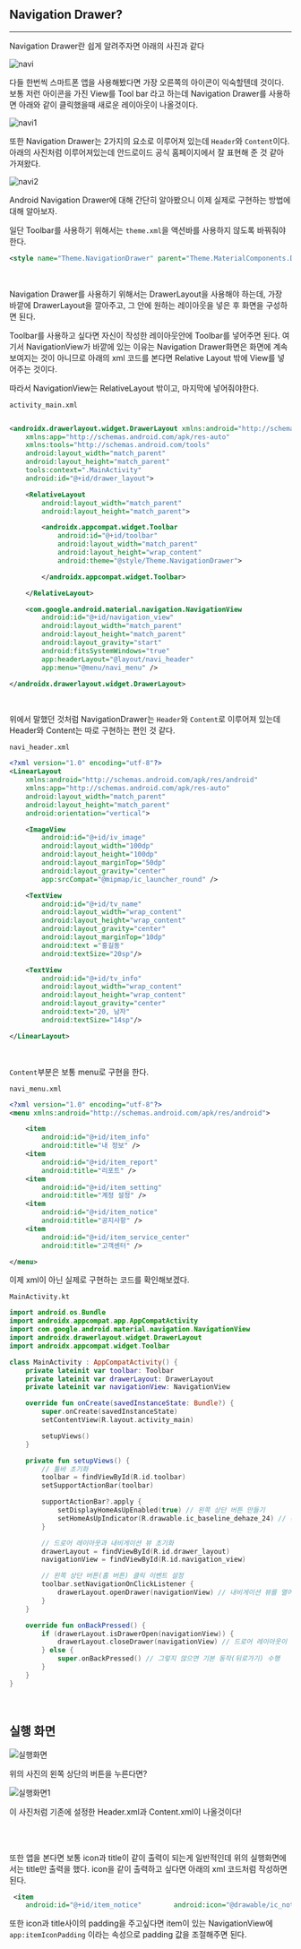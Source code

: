 ## Navigation Drawer?
---
Navigation Drawer란 쉽게 알려주자면 아래의 사진과 같다

![navi](https://cdn.discordapp.com/attachments/1089420730963329074/1133929659717931088/image.png)

다들 한번씩 스마트폰 앱을 사용해봤다면 가장 오른쪽의 아이콘이 익숙할텐데 것이다. 보통 저런 아이콘을 가진 View를 Tool bar 라고 하는데 Navigation Drawer를 사용하면 아래와 같이 클릭했을때 새로운 레이아웃이 나올것이다.

![navi1](https://cdn.discordapp.com/attachments/1089420730963329074/1133929699341500496/image.png)

또한 Navigation Drawer는 2가지의 요소로 이루어져 있는데 `Header`와 `Content`이다. 아래의 사진처럼 이루어져있는데 안드로이드 공식 홈페이지에서 잘 표현해 준 것 같아 가져왔다.

![navi2](https://img1.daumcdn.net/thumb/R1280x0/?scode=mtistory2&fname=https%3A%2F%2Fblog.kakaocdn.net%2Fdn%2FcuGGlS%2FbtqRx1mOKqU%2FkSMQBHqM9HMKrOKyRLJVL0%2Fimg.png)

Android Navigation Drawer에 대해 간단히 알아봤으니 이제 실제로 구현하는 방법에 대해 알아보자.

일단 Toolbar를 사용하기 위해서는 `theme.xml`을 액션바를 사용하지 않도록 바꿔줘야한다.

```xml
<style name="Theme.NavigationDrawer" parent="Theme.MaterialComponents.DayNight.NoActionBar">
```

<br>

Navigation Drawer를 사용하기 위해서는 DrawerLayout을 사용해야 하는데, 가장 바깥에 DrawerLayout을 깔아주고, 그 안에 원하는 레이아웃을 넣은 후 화면을 구성하면 된다. 

Toolbar를 사용하고 싶다면 자신이 작성한 레이아웃안에 Toolbar를 넣어주면 된다. 여기서 NavigationView가 바깥에 있는 이유는 Navigation Drawer화면은 화면에 계속 보여지는 것이 아니므로 아래의 xml 코드를 본다면 Relative Layout 밖에 View를 넣어주는 것이다. 

따라서 NavigationView는 RelativeLayout 밖이고, 마지막에 넣어줘야한다.

`activity_main.xml`
```xml

<androidx.drawerlayout.widget.DrawerLayout xmlns:android="http://schemas.android.com/apk/res/android"
    xmlns:app="http://schemas.android.com/apk/res-auto"
    xmlns:tools="http://schemas.android.com/tools"
    android:layout_width="match_parent"
    android:layout_height="match_parent"
    tools:context=".MainActivity"
    android:id="@+id/drawer_layout">

    <RelativeLayout
        android:layout_width="match_parent"
        android:layout_height="match_parent">

        <androidx.appcompat.widget.Toolbar
            android:id="@+id/toolbar"
            android:layout_width="match_parent"
            android:layout_height="wrap_content"
            android:theme="@style/Theme.NavigationDrawer">

        </androidx.appcompat.widget.Toolbar>

    </RelativeLayout>

    <com.google.android.material.navigation.NavigationView
        android:id="@+id/navigation_view"
        android:layout_width="match_parent"
        android:layout_height="match_parent"
        android:layout_gravity="start"
        android:fitsSystemWindows="true"
        app:headerLayout="@layout/navi_header"
        app:menu="@menu/navi_menu" />

</androidx.drawerlayout.widget.DrawerLayout>
```

<br>

위에서 말했던 것처럼 NavigationDrawer는 `Header`와 `Content`로 이루어져 있는데 Header와 Content는 따로 구현하는 편인 것 같다.

`navi_header.xml`
```xml
<?xml version="1.0" encoding="utf-8"?>
<LinearLayout
    xmlns:android="http://schemas.android.com/apk/res/android"
    xmlns:app="http://schemas.android.com/apk/res-auto"
    android:layout_width="match_parent"
    android:layout_height="match_parent"
    android:orientation="vertical">

    <ImageView
        android:id="@+id/iv_image"
        android:layout_width="100dp"
        android:layout_height="100dp"
        android:layout_marginTop="50dp"
        android:layout_gravity="center"
        app:srcCompat="@mipmap/ic_launcher_round" />

    <TextView
        android:id="@+id/tv_name"
        android:layout_width="wrap_content"
        android:layout_height="wrap_content"
        android:layout_gravity="center"
        android:layout_marginTop="10dp"
        android:text ="홍길동"
        android:textSize="20sp"/>

    <TextView
        android:id="@+id/tv_info"
        android:layout_width="wrap_content"
        android:layout_height="wrap_content"
        android:layout_gravity="center"
        android:text="20, 남자"
        android:textSize="14sp"/>

</LinearLayout>
```

<br>

`Content`부분은 보통 menu로 구현을 한다.

`navi_menu.xml`
```xml
<?xml version="1.0" encoding="utf-8"?>
<menu xmlns:android="http://schemas.android.com/apk/res/android">

    <item
        android:id="@+id/item_info"
        android:title="내 정보" />
    <item
        android:id="@+id/item_report"
        android:title="리포트" />
    <item
        android:id="@+id/item_setting"
        android:title="계정 설정" />
    <item
        android:id="@+id/item_notice"
        android:title="공지사항" />
    <item
        android:id="@+id/item_service_center"
        android:title="고객센터" />

</menu>
```

이제 xml이 아닌 실제로 구현하는 코드를 확인해보겠다.

`MainActivity.kt`
```kotlin
import android.os.Bundle
import androidx.appcompat.app.AppCompatActivity
import com.google.android.material.navigation.NavigationView
import androidx.drawerlayout.widget.DrawerLayout
import androidx.appcompat.widget.Toolbar

class MainActivity : AppCompatActivity() {
    private lateinit var toolbar: Toolbar
    private lateinit var drawerLayout: DrawerLayout
    private lateinit var navigationView: NavigationView

    override fun onCreate(savedInstanceState: Bundle?) {
        super.onCreate(savedInstanceState)
        setContentView(R.layout.activity_main)

        setupViews()
    }

    private fun setupViews() {
        // 툴바 초기화
        toolbar = findViewById(R.id.toolbar)
        setSupportActionBar(toolbar)

        supportActionBar?.apply {
            setDisplayHomeAsUpEnabled(true) // 왼쪽 상단 버튼 만들기
            setHomeAsUpIndicator(R.drawable.ic_baseline_dehaze_24) // 왼쪽 상단 버튼 아이콘 지정
        }

        // 드로어 레이아웃과 내비게이션 뷰 초기화
        drawerLayout = findViewById(R.id.drawer_layout)
        navigationView = findViewById(R.id.navigation_view)

        // 왼쪽 상단 버튼(홈 버튼) 클릭 이벤트 설정
        toolbar.setNavigationOnClickListener {
            drawerLayout.openDrawer(navigationView) // 내비게이션 뷰를 열어서 드로어 레이아웃을 보여줌
        }
    }

    override fun onBackPressed() {
        if (drawerLayout.isDrawerOpen(navigationView)) {
            drawerLayout.closeDrawer(navigationView) // 드로어 레이아웃이 열려있다면 닫기
        } else {
            super.onBackPressed() // 그렇지 않으면 기본 동작(뒤로가기) 수행
        }
    }
}
```

<br>

## 실행 화면
![실행화면](https://img1.daumcdn.net/thumb/R1280x0/?scode=mtistory2&fname=https%3A%2F%2Fblog.kakaocdn.net%2Fdn%2FB8eAO%2FbtqRqcpCXWi%2Fc3kNBaGFkQLbMzsAdBWqi0%2Fimg.png)

위의 사진의 왼쪽 상단의 버튼을 누른다면?

![실행화면1](https://img1.daumcdn.net/thumb/R1280x0/?scode=mtistory2&fname=https%3A%2F%2Fblog.kakaocdn.net%2Fdn%2Fdhu5tw%2FbtqRqRertuC%2FNXIl2d0zK9LhU80TCHDQnk%2Fimg.png)

이 사진처럼 기존에 설정한 Header.xml과 Content.xml이 나올것이다!

<br>
<br>

또한 앱을 본다면 보통 icon과 title이 같이 출력이 되는게 일반적인데 위의 실행화면에서는 title만 출력을 했다. icon을 같이 출력하고 싶다면 아래의 xml 코드처럼 작성하면 된다.

```xml
 <item
    android:id="@+id/item_notice"        android:icon="@drawable/ic_notice"             android:title="공지" />
```

또한 icon과 title사이의 padding을 주고싶다면 item이 있는 NavigationView에 `app:itemIconPadding` 이라는 속성으로 padding 값을 조절해주면 된다.